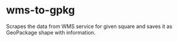 # wms-to-gpkg
Scrapes the data from WMS service for given square and saves it as GeoPackage shape with information.
